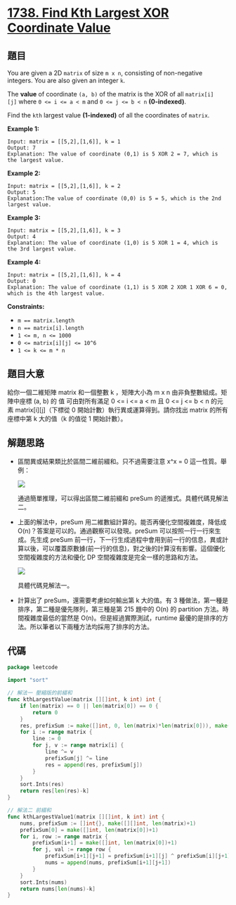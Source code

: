 # [1738. Find Kth Largest XOR Coordinate Value](https://leetcode.com/problems/find-kth-largest-xor-coordinate-value/)


## 題目

You are given a 2D `matrix` of size `m x n`, consisting of non-negative integers. You are also given an integer `k`.

The **value** of coordinate `(a, b)` of the matrix is the XOR of all `matrix[i][j]` where `0 <= i <= a < m` and `0 <= j <= b < n` **(0-indexed)**.

Find the `kth` largest value **(1-indexed)** of all the coordinates of `matrix`.

**Example 1:**

```
Input: matrix = [[5,2],[1,6]], k = 1
Output: 7
Explanation: The value of coordinate (0,1) is 5 XOR 2 = 7, which is the largest value.
```

**Example 2:**

```
Input: matrix = [[5,2],[1,6]], k = 2
Output: 5
Explanation:The value of coordinate (0,0) is 5 = 5, which is the 2nd largest value.
```

**Example 3:**

```
Input: matrix = [[5,2],[1,6]], k = 3
Output: 4
Explanation: The value of coordinate (1,0) is 5 XOR 1 = 4, which is the 3rd largest value.
```

**Example 4:**

```
Input: matrix = [[5,2],[1,6]], k = 4
Output: 0
Explanation: The value of coordinate (1,1) is 5 XOR 2 XOR 1 XOR 6 = 0, which is the 4th largest value.
```

**Constraints:**

- `m == matrix.length`
- `n == matrix[i].length`
- `1 <= m, n <= 1000`
- `0 <= matrix[i][j] <= 10^6`
- `1 <= k <= m * n`

## 題目大意

給你一個二維矩陣 matrix 和一個整數 k ，矩陣大小為 m x n 由非負整數組成。矩陣中座標 (a, b) 的 值 可由對所有滿足 0 <= i <= a < m 且 0 <= j <= b < n 的元素 matrix[i][j]（下標從 0 開始計數）執行異或運算得到。請你找出 matrix 的所有座標中第 k 大的值（k 的值從 1 開始計數）。

## 解題思路

- 區間異或結果類比於區間二維前綴和。只不過需要注意 x^x = 0 這一性質。舉例：

    ![](https://img.halfrost.com/Leetcode/leetcode_1738_0_.png)

    通過簡單推理，可以得出區間二維前綴和 preSum 的遞推式。具體代碼見解法二。

- 上面的解法中，preSum 用二維數組計算的。能否再優化空間複雜度，降低成 O(n)？答案是可以的。通過觀察可以發現。preSum 可以按照一行一行來生成。先生成 preSum 前一行，下一行生成過程中會用到前一行的信息，異或計算以後，可以覆蓋原數據(前一行的信息)，對之後的計算沒有影響。這個優化空間複雜度的方法和優化 DP 空間複雜度是完全一樣的思路和方法。

    ![](https://img.halfrost.com/Leetcode/leetcode_1738_1_.png)

    具體代碼見解法一。

- 計算出了 preSum，還需要考慮如何輸出第 k 大的值。有 3 種做法，第一種是排序，第二種是優先隊列，第三種是第 215 題中的 O(n) 的 partition 方法。時間複雜度最低的當然是 O(n)。但是經過實際測試，runtime 最優的是排序的方法。所以筆者以下兩種方法均採用了排序的方法。

## 代碼

```go
package leetcode

import "sort"

// 解法一 壓縮版的前綴和
func kthLargestValue(matrix [][]int, k int) int {
	if len(matrix) == 0 || len(matrix[0]) == 0 {
		return 0
	}
	res, prefixSum := make([]int, 0, len(matrix)*len(matrix[0])), make([]int, len(matrix[0]))
	for i := range matrix {
		line := 0
		for j, v := range matrix[i] {
			line ^= v
			prefixSum[j] ^= line
			res = append(res, prefixSum[j])
		}
	}
	sort.Ints(res)
	return res[len(res)-k]
}

// 解法二 前綴和
func kthLargestValue1(matrix [][]int, k int) int {
	nums, prefixSum := []int{}, make([][]int, len(matrix)+1)
	prefixSum[0] = make([]int, len(matrix[0])+1)
	for i, row := range matrix {
		prefixSum[i+1] = make([]int, len(matrix[0])+1)
		for j, val := range row {
			prefixSum[i+1][j+1] = prefixSum[i+1][j] ^ prefixSum[i][j+1] ^ prefixSum[i][j] ^ val
			nums = append(nums, prefixSum[i+1][j+1])
		}
	}
	sort.Ints(nums)
	return nums[len(nums)-k]
}
```